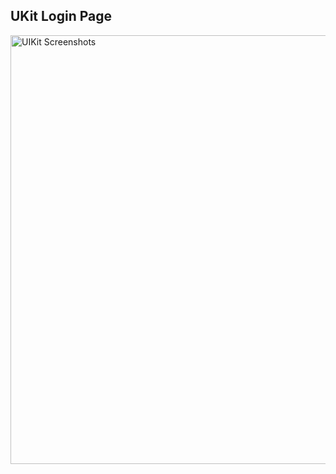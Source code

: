## UKit Login Page

<img width="686" alt="UIKit Screenshots" src="https://github.com/russellcampbell88/basics/assets/148352935/8fe7eac9-a895-4f19-b6ce-600064571339">
